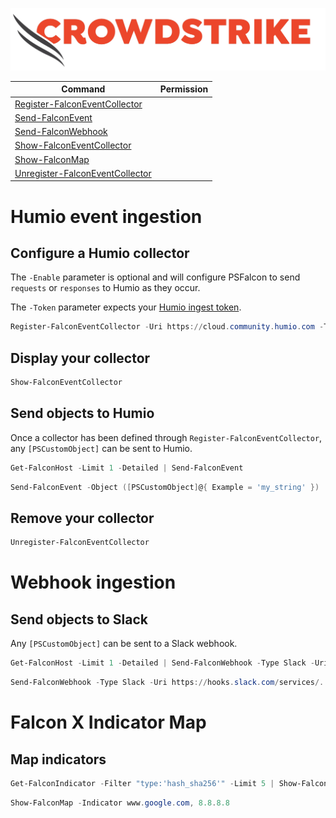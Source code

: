 ![CrowdStrike Falcon](https://raw.githubusercontent.com/CrowdStrike/falconpy/main/docs/asset/cs-logo.png)

|Command|Permission|
|-------|----------|
|[Register-FalconEventCollector](https://github.com/CrowdStrike/psfalcon/wiki/Third-party-ingestion#configure-a-humio-collector)| |
|[Send-FalconEvent](https://github.com/CrowdStrike/psfalcon/wiki/Third-party-ingestion#send-objects-to-humio)| |
|[Send-FalconWebhook](https://github.com/CrowdStrike/psfalcon/wiki/Third-party-ingestion#webhook-ingestion)| |
|[Show-FalconEventCollector](https://github.com/CrowdStrike/psfalcon/wiki/Third-party-ingestion#display-your-collector)| |
|[Show-FalconMap](https://github.com/CrowdStrike/psfalcon/wiki/Third-party-ingestion#map-indicators)| |
|[Unregister-FalconEventCollector](https://github.com/CrowdStrike/psfalcon/wiki/Third-party-ingestion#remove-your-collector)| |

# Humio event ingestion
## Configure a Humio collector
The `-Enable` parameter is optional and will configure PSFalcon to send `requests` or `responses` to Humio as they occur.

The `-Token` parameter expects your [Humio ingest token](https://library.humio.com/stable/docs/ingesting-data/ingest-tokens/).
```powershell
Register-FalconEventCollector -Uri https://cloud.community.humio.com -Token <string> -Enable responses, requests
```
## Display your collector
```powershell
Show-FalconEventCollector
```
## Send objects to Humio
Once a collector has been defined through `Register-FalconEventCollector`, any `[PSCustomObject]` can be sent to Humio.
```powershell
Get-FalconHost -Limit 1 -Detailed | Send-FalconEvent
```
```powershell
Send-FalconEvent -Object ([PSCustomObject]@{ Example = 'my_string' })
```
## Remove your collector
```powershell
Unregister-FalconEventCollector
```
# Webhook ingestion
## Send objects to Slack
Any `[PSCustomObject]` can be sent to a Slack webhook.
```powershell
Get-FalconHost -Limit 1 -Detailed | Send-FalconWebhook -Type Slack -Uri https://hooks.slack.com/services/... 
```
```powershell
Send-FalconWebhook -Type Slack -Uri https://hooks.slack.com/services/... -Object ([PSCustomObject]@{ Example = 'my_string' })
```
# Falcon X Indicator Map
## Map indicators
```powershell
Get-FalconIndicator -Filter "type:'hash_sha256'" -Limit 5 | Show-FalconMap
```
```powershell
Show-FalconMap -Indicator www.google.com, 8.8.8.8
```